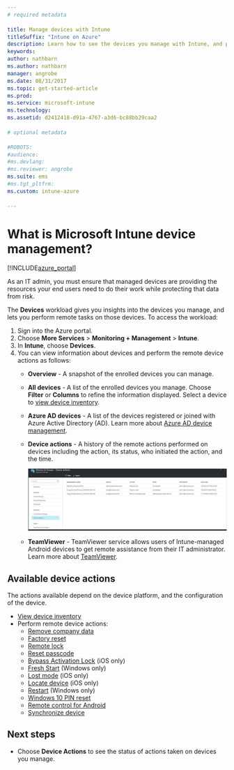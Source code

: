 ```yaml
---
# required metadata

title: Manage devices with Intune
titleSuffix: "Intune on Azure"
description: Learn how to see the devices you manage with Intune, and perform various operations on them."
keywords:
author: nathbarn
ms.author: nathbarn
manager: angrobe
ms.date: 08/31/2017
ms.topic: get-started-article
ms.prod:
ms.service: microsoft-intune
ms.technology:
ms.assetid: d2412418-d91a-4767-a3d6-bc88bb29caa2

# optional metadata

#ROBOTS:
#audience:
#ms.devlang:
#ms.reviewer: angrobe
ms.suite: ems
#ms.tgt_pltfrm:
ms.custom: intune-azure

---
```


# What is Microsoft Intune device management?


[!INCLUDE[azure_portal](./includes/azure_portal.md)]

As an IT admin, you must ensure that managed devices are providing the resources your end users need to do their work while protecting that data from risk.

The **Devices** workload gives you insights into the devices you manage, and lets you perform remote tasks on those devices. To access the workload:

1. Sign into the Azure portal.
2. Choose **More Services** > **Monitoring + Management** > **Intune**.
3. In **Intune**, choose **Devices**.
4. You can view information about devices and perform the remote device actions as follows:
   - **Overview** - A snapshot of the enrolled devices you can manage.
   - **All devices** - A list of the enrolled devices you manage. Choose **Filter** or **Columns** to refine the information displayed. Select a device to [view device inventory](device-inventory.md).
   - **Azure AD devices** - A list of the devices registered or joined with Azure Active Directory (AD). Learn more about [Azure AD device management](https://docs.microsoft.com/azure/active-directory/device-management-introduction).
   - **Device actions** - A history of the remote actions performed on devices including the action, its status, who initiated the action, and the time.

     ![Monitor device actions](./media/monitor-device-actions.png)

   - **TeamViewer** - TeamViewer service allows users of Intune-managed Android devices to get remote assistance from their IT administrator. Learn more about [TeamViewer](device-profile-android-teamviewer.md).

## Available device actions
The actions available depend on the device platform, and the configuration of the device.

- [View device inventory](device-inventory.md)
- Perform remote device actions:
	- [Remove company data](devices-wipe.md#remove-company-data)
	- [Factory reset](devices-wipe.md#factory-reset)
	- [Remote lock](device-remote-lock.md)
	- [Reset passcode](device-passcode-reset.md)
	- [Bypass Activation Lock](device-activation-lock-bypass.md) (iOS only)
	- [Fresh Start](device-fresh-start.md) (Windows only)
	- [Lost mode](device-lost-mode.md) (iOS only)
	- [Locate device](device-locate.md) (iOS only)
	- [Restart](device-restart.md) (Windows only)
	- [Windows 10 PIN reset](device-windows-pin-reset.md)
	- [Remote control for Android](device-profile-android-teamviewer.md)
	- [Synchronize device](device-sync.md)


## Next steps

- Choose **Device Actions** to see the status of actions taken on devices you manage.
